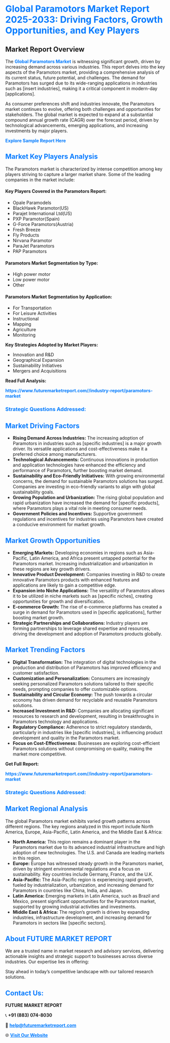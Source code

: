 <h1 style="color: #007BFF;">Global Paramotors Market Report 2025-2033: Driving Factors, Growth Opportunities, and Key Players</h1>

<section id="overview">
<h2>Market Report Overview</h2>
<p>The <a href="https://www.futuremarketreport.com//industry-report/paramotors-market" style="color: #007BFF; text-decoration: none;"><strong>Global Paramotors Market</strong></a> is witnessing significant growth, driven by increasing demand across various industries. This report delves into the key aspects of the Paramotors market, providing a comprehensive analysis of its current status, future potential, and challenges. The demand for Paramotors has surged due to its wide-ranging applications in industries such as [insert industries], making it a critical component in modern-day [applications].</p>
<p>As consumer preferences shift and industries innovate, the Paramotors market continues to evolve, offering both challenges and opportunities for stakeholders. The global market is expected to expand at a substantial compound annual growth rate (CAGR) over the forecast period, driven by technological advancements, emerging applications, and increasing investments by major players.</p>
</section>

<section id="overview">
<p><a href="https://www.futuremarketreport.com//request-sample/reportId=90642" style="color: #007BFF; text-decoration: none;"><strong>Explore Sample Report Here</strong></a></p>
</section>

<section id="key-players">
<h2 style="color: #007BFF;">Market Key Players Analysis</h2>
<p>The Paramotors market is characterized by intense competition among key players striving to capture a larger market share. Some of the leading companies in the market include:</p>
<h4>Key Players Covered in the Paramotors Report:</h4>
<ul><li>Opale Paramodels</li><li>BlackHawk Paramotor(US)</li><li>Parajet International Ltd(US)</li><li>PXP Paramotor(Spain)</li><li>G-Force Paramotors(Austria)</li><li>Fresh Breeze</li><li>Fly Products</li><li>Nirvana Paramotor</li><li>ParaJet Paramotors</li><li>PAP Paramotors</li></ul>
<h4>Paramotors Market Segmentation by Type:</h4>
<ul><li>High power motor</li><li>Low power motor</li><li>Other</li></ul>

<h4>Paramotors Market Segmentation by Application:</h4>
<ul><li>For Transportation</li><li>For Leisure Activities</li><li>Instructional</li><li>Mapping</li><li>Agriculture</li><li>Monitoring</li></ul>
<p><strong>Key Strategies Adopted by Market Players:</strong></p>
<ul>
<li>Innovation and R&D</li>
<li>Geographical Expansion</li>
<li>Sustainability Initiatives</li>
<li>Mergers and Acquisitions</li>
</ul>
</section>

<section>
<p><strong>Read Full Analysis: </strong></p><a href="https://www.futuremarketreport.com//industry-report/paramotors-market" style="color: #007BFF; text-decoration: none;"><strong>https://www.futuremarketreport.com//industry-report/paramotors-market</strong></a>
<h3 style="color: #007BFF;">Strategic Questions Addressed:</h3>
</section>

<section id="driving-factors">
<h2 style="color: #007BFF;">Market Driving Factors</h2>
<ul>
<li><strong>Rising Demand Across Industries:</strong> The increasing adoption of Paramotors in industries such as [specific industries] is a major growth driver. Its versatile applications and cost-effectiveness make it a preferred choice among manufacturers.</li>
<li><strong>Technological Advancements:</strong> Continuous innovations in production and application technologies have enhanced the efficiency and performance of Paramotors, further boosting market demand.</li>
<li><strong>Sustainability and Eco-Friendly Initiatives:</strong> With growing environmental concerns, the demand for sustainable Paramotors solutions has surged. Companies are investing in eco-friendly variants to align with global sustainability goals.</li>
<li><strong>Growing Population and Urbanization:</strong> The rising global population and rapid urbanization have increased the demand for [specific products], where Paramotors plays a vital role in meeting consumer needs.</li>
<li><strong>Government Policies and Incentives:</strong> Supportive government regulations and incentives for industries using Paramotors have created a conducive environment for market growth.</li>
</ul>
</section>

<section id="growth-opportunities">
<h2 style="color: #007BFF;">Market Growth Opportunities</h2>
<ul>
<li><strong>Emerging Markets:</strong> Developing economies in regions such as Asia-Pacific, Latin America, and Africa present untapped potential for the Paramotors market. Increasing industrialization and urbanization in these regions are key growth drivers.</li>
<li><strong>Innovative Product Development:</strong> Companies investing in R&D to create innovative Paramotors products with enhanced features and applications are likely to gain a competitive edge.</li>
<li><strong>Expansion into Niche Applications:</strong> The versatility of Paramotors allows it to be utilized in niche markets such as [specific niches], creating opportunities for growth and diversification.</li>
<li><strong>E-commerce Growth:</strong> The rise of e-commerce platforms has created a surge in demand for Paramotors used in [specific applications], further boosting market growth.</li>
<li><strong>Strategic Partnerships and Collaborations:</strong> Industry players are forming partnerships to leverage shared expertise and resources, driving the development and adoption of Paramotors products globally.</li>
</ul>
</section>

<section id="trending-factors">
<h2 style="color: #007BFF;">Market Trending Factors</h2>
<ul>
<li><strong>Digital Transformation:</strong> The integration of digital technologies in the production and distribution of Paramotors has improved efficiency and customer satisfaction.</li>
<li><strong>Customization and Personalization:</strong> Consumers are increasingly seeking personalized Paramotors solutions tailored to their specific needs, prompting companies to offer customizable options.</li>
<li><strong>Sustainability and Circular Economy:</strong> The push towards a circular economy has driven demand for recyclable and reusable Paramotors solutions.</li>
<li><strong>Increased Investment in R&D:</strong> Companies are allocating significant resources to research and development, resulting in breakthroughs in Paramotors technology and applications.</li>
<li><strong>Regulatory Compliance:</strong> Adherence to strict regulatory standards, particularly in industries like [specific industries], is influencing product development and quality in the Paramotors market.</li>
<li><strong>Focus on Cost-Effectiveness:</strong> Businesses are exploring cost-efficient Paramotors solutions without compromising on quality, making the market more competitive.</li>
</ul>
</section>

<section>
<p><strong>Get Full Report: </strong></p><a href="https://www.futuremarketreport.com//industry-report/paramotors-market" style="color: #007BFF; text-decoration: none;"><strong>https://www.futuremarketreport.com//industry-report/paramotors-market</strong></a>
<h3 style="color: #007BFF;">Strategic Questions Addressed:</h3>
</section>


<section id="regional-analysis">
<h2 style="color: #007BFF;">Market Regional Analysis</h2>
<p>The global Paramotors market exhibits varied growth patterns across different regions. The key regions analyzed in this report include North America, Europe, Asia-Pacific, Latin America, and the Middle East & Africa:</p>
<ul>
<li><strong>North America:</strong> This region remains a dominant player in the Paramotors market due to its advanced industrial infrastructure and high adoption of new technologies. The U.S. and Canada are leading markets in this region.</li>
<li><strong>Europe:</strong> Europe has witnessed steady growth in the Paramotors market, driven by stringent environmental regulations and a focus on sustainability. Key countries include Germany, France, and the U.K.</li>
<li><strong>Asia-Pacific:</strong> The Asia-Pacific region is experiencing rapid growth, fueled by industrialization, urbanization, and increasing demand for Paramotors in countries like China, India, and Japan.</li>
<li><strong>Latin America:</strong> Emerging markets in Latin America, such as Brazil and Mexico, present significant opportunities for the Paramotors market, supported by growing industrial activities and investments.</li>
<li><strong>Middle East & Africa:</strong> The region’s growth is driven by expanding industries, infrastructure development, and increasing demand for Paramotors in sectors like [specific sectors].</li>
</ul>
</section>

<footer>
<h2 style="color: #007BFF;">About FUTURE MARKET REPORT</h2>
<p>We are a trusted name in market research and advisory services, delivering actionable insights and strategic support to businesses across diverse industries. Our expertise lies in offering:</p>

<p>Stay ahead in today’s competitive landscape with our tailored research solutions.</p>

<h2 style="color: #007BFF;">Contact Us:</h2>
<p><strong>FUTURE MARKET REPORT</strong></p>
<p>📞 <strong>+91 (883) 074-8030</strong></p>
<p>📧 <strong><a href="mailto:help@futuremarketreport.com" style="color: #007BFF;">help@futuremarketreport.com</a></strong></p>
<p>🌐 <strong><a href="https://www.futuremarketreport.com/" style="color: #007BFF;">Visit Our Website</a></strong></p>
</footer>